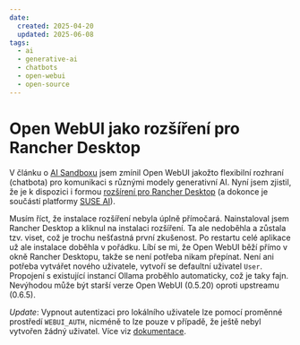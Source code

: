 ```yaml
---
date:
  created: 2025-04-20
  updated: 2025-06-08
tags:
  - ai
  - generative-ai
  - chatbots
  - open-webui
  - open-source
---
```


# Open WebUI jako rozšíření pro Rancher Desktop

V článku o [AI Sandboxu](../posts/open-source-ai-sandbox.md) jsem zmínil Open WebUI jakožto flexibilní rozhraní (chatbota) pro komunikaci s různými modely generativní AI. Nyní jsem zjistil, že je k dispozici i formou [rozšírení pro Rancher Desktop](https://www.suse.com/c/rancher_blog/rancher-desktop-1-17-with-open-webui-extension-and-more/) (a dokonce je součástí platformy [SUSE AI](https://documentation.suse.com/suse-ai/1.0/html/AI-deployment-intro/index.html)).

Musím říct, že instalace rozšíření nebyla úplně přímočará. Nainstaloval jsem Rancher Desktop a kliknul na instalaci rozšíření. Ta ale nedoběhla a zůstala tzv. viset, což je trochu nešťastná první zkušenost. Po restartu celé aplikace už ale instalace doběhla v pořádku. Líbí se mi, že Open WebUI běží přímo v okně Rancher Desktopu, takže se není potřeba nikam přepínat. Není ani potřeba vytvářet nového uživatele, vytvoří se defaultní uživatel `User`. Propojení s existující instancí Ollama proběhlo automaticky, což je taky fajn. Nevýhodou může být starší verze Open WebUI (0.5.20) oproti upstreamu (0.6.5).

_Update_: Vypnout autentizaci pro lokálního uživatele lze pomocí proměnné prostředí `WEBUI_AUTH`, nicméně to lze pouze v případě, že ještě nebyl vytvořen žádný uživatel. Více viz [dokumentace](https://docs.openwebui.com/getting-started/env-configuration#webui_auth).
